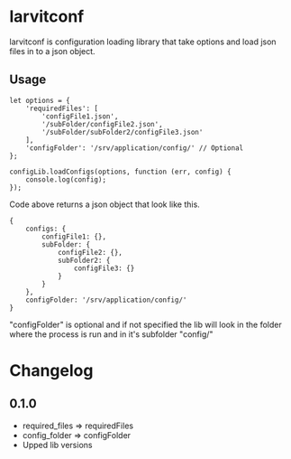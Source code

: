 # larvitconf

larvitconf is configuration loading library that take options and load json files in to a json object.

## Usage

```
let options = {
	'requiredFiles': [
		'configFile1.json',
		'/subFolder/configFile2.json',
		'/subFolder/subFolder2/configFile3.json'
	],
	'configFolder': '/srv/application/config/' // Optional
};

configLib.loadConfigs(options, function (err, config) {
	console.log(config);
});
```

Code above returns a json object that look like this.

```
{
	configs: {
		configFile1: {},
		subFolder: {
			configFile2: {},
			subFolder2: {
				configFile3: {}
			}
		}
	},
	configFolder: '/srv/application/config/'
}
```

"configFolder" is optional and if not specified the lib will look in the folder where the process is run and in it's subfolder "config/"

# Changelog
## 0.1.0
- required_files => requiredFiles
- config_folder => configFolder
- Upped lib versions